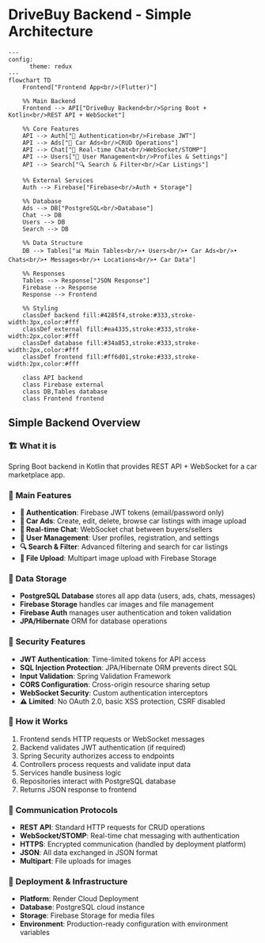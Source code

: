 # DriveBuy Backend - Simple Architecture

```mermaid
---
config:
      theme: redux
---
flowchart TD
    Frontend["Frontend App<br/>(Flutter)"]
    
    %% Main Backend
    Frontend --> API["DriveBuy Backend<br/>Spring Boot + Kotlin<br/>REST API + WebSocket"]
    
    %% Core Features
    API --> Auth["🔐 Authentication<br/>Firebase JWT"]
    API --> Ads["🚗 Car Ads<br/>CRUD Operations"]
    API --> Chat["💬 Real-time Chat<br/>WebSocket/STOMP"]
    API --> Users["👤 User Management<br/>Profiles & Settings"]
    API --> Search["🔍 Search & Filter<br/>Car Listings"]
    
    %% External Services
    Auth --> Firebase["Firebase<br/>Auth + Storage"]
    
    %% Database
    Ads --> DB["PostgreSQL<br/>Database"]
    Chat --> DB
    Users --> DB
    Search --> DB
    
    %% Data Structure
    DB --> Tables["📊 Main Tables<br/>• Users<br/>• Car Ads<br/>• Chats<br/>• Messages<br/>• Locations<br/>• Car Data"]
    
    %% Responses
    Tables --> Response["JSON Response"]
    Firebase --> Response
    Response --> Frontend
    
    %% Styling
    classDef backend fill:#4285f4,stroke:#333,stroke-width:3px,color:#fff
    classDef external fill:#ea4335,stroke:#333,stroke-width:2px,color:#fff
    classDef database fill:#34a853,stroke:#333,stroke-width:2px,color:#fff
    classDef frontend fill:#ff6d01,stroke:#333,stroke-width:2px,color:#fff
    
    class API backend
    class Firebase external
    class DB,Tables database
    class Frontend frontend
```

## Simple Backend Overview

### 🏗️ **What it is**
Spring Boot backend in Kotlin that provides REST API + WebSocket for a car marketplace app.

### 🔑 **Main Features**
- **🔐 Authentication**: Firebase JWT tokens (email/password only)
- **🚗 Car Ads**: Create, edit, delete, browse car listings with image upload
- **💬 Real-time Chat**: WebSocket chat between buyers/sellers
- **👤 User Management**: User profiles, registration, and settings
- **🔍 Search & Filter**: Advanced filtering and search for car listings
- **📱 File Upload**: Multipart image upload with Firebase Storage

### 💾 **Data Storage**
- **PostgreSQL Database** stores all app data (users, ads, chats, messages)
- **Firebase Storage** handles car images and file management
- **Firebase Auth** manages user authentication and token validation
- **JPA/Hibernate** ORM for database operations

### 🔐 **Security Features**
- **JWT Authentication**: Time-limited tokens for API access
- **SQL Injection Protection**: JPA/Hibernate ORM prevents direct SQL
- **Input Validation**: Spring Validation Framework
- **CORS Configuration**: Cross-origin resource sharing setup
- **WebSocket Security**: Custom authentication interceptors
- **⚠️ Limited**: No OAuth 2.0, basic XSS protection, CSRF disabled

### 🔄 **How it Works**
1. Frontend sends HTTP requests or WebSocket messages
2. Backend validates JWT authentication (if required)
3. Spring Security authorizes access to endpoints
4. Controllers process requests and validate input data
5. Services handle business logic
6. Repositories interact with PostgreSQL database
7. Returns JSON response to frontend

### 📡 **Communication Protocols**
- **REST API**: Standard HTTP requests for CRUD operations
- **WebSocket/STOMP**: Real-time chat messaging with authentication
- **HTTPS**: Encrypted communication (handled by deployment platform)
- **JSON**: All data exchanged in JSON format
- **Multipart**: File uploads for images

### 🚀 **Deployment & Infrastructure**
- **Platform**: Render Cloud Deployment
- **Database**: PostgreSQL cloud instance
- **Storage**: Firebase Storage for media files
- **Environment**: Production-ready configuration with environment variables
